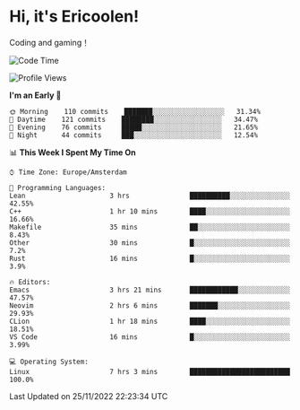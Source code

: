# Hi, it's Ericoolen!
Coding and gaming！

<!--START_SECTION:waka-->
![Code Time](http://img.shields.io/badge/Code%20Time-536%20hrs%2035%20mins-blue)

![Profile Views](http://img.shields.io/badge/Profile%20Views-5-blue)

**I'm an Early 🐤** 

```text
🌞 Morning    110 commits    ███████░░░░░░░░░░░░░░░░░░   31.34% 
🌆 Daytime    121 commits    ████████░░░░░░░░░░░░░░░░░   34.47% 
🌃 Evening    76 commits     █████░░░░░░░░░░░░░░░░░░░░   21.65% 
🌙 Night      44 commits     ███░░░░░░░░░░░░░░░░░░░░░░   12.54%

```


📊 **This Week I Spent My Time On** 

```text
⌚︎ Time Zone: Europe/Amsterdam

💬 Programming Languages: 
Lean                     3 hrs               ██████████░░░░░░░░░░░░░░░   42.55% 
C++                      1 hr 10 mins        ████░░░░░░░░░░░░░░░░░░░░░   16.66% 
Makefile                 35 mins             ██░░░░░░░░░░░░░░░░░░░░░░░   8.43% 
Other                    30 mins             █░░░░░░░░░░░░░░░░░░░░░░░░   7.2% 
Rust                     16 mins             █░░░░░░░░░░░░░░░░░░░░░░░░   3.9%

🔥 Editors: 
Emacs                    3 hrs 21 mins       ████████████░░░░░░░░░░░░░   47.57% 
Neovim                   2 hrs 6 mins        ███████░░░░░░░░░░░░░░░░░░   29.93% 
CLion                    1 hr 18 mins        ████░░░░░░░░░░░░░░░░░░░░░   18.51% 
VS Code                  16 mins             █░░░░░░░░░░░░░░░░░░░░░░░░   3.99%

💻 Operating System: 
Linux                    7 hrs 3 mins        █████████████████████████   100.0%

```


 Last Updated on 25/11/2022 22:23:34 UTC
<!--END_SECTION:waka-->

